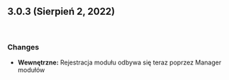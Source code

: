 ## **3.0.3 (Sierpień 2, 2022)**

<br>

### **Changes**

* **Wewnętrzne:** Rejestracja modułu odbywa się teraz poprzez Manager modułów
